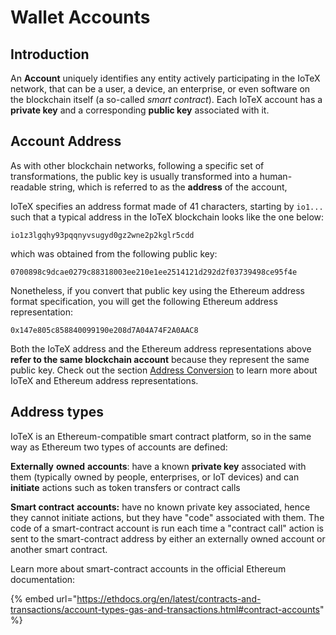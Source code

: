 # Wallet Accounts

## Introduction

An **Account** uniquely identifies any entity actively participating in the IoTeX network, that can be a user, a device, an enterprise, or even software on the blockchain itself (a so-called _smart contract_). Each IoTeX account has a **private key** and a corresponding **public key** associated with it.&#x20;

## Account Address

As with other blockchain networks, following a specific set of transformations, the public key is usually transformed into a human-readable string, which is referred to as the **address** of the account,&#x20;

IoTeX specifies an address format made of 41 characters, starting by `io1...` such that a typical address in the IoTeX blockchain looks like the one below:

`io1z3lgqhy93pqqnyvsugyd0gz2wne2p2kglr5cdd`

which was obtained from the following public key:

`0700898c9dcae0279c88318003ee210e1ee2514121d292d2f03739498ce95f4e`

Nonetheless, if you convert that public key using the Ethereum address format specification, you will get the following Ethereum address representation:

`0x147e805c858840099190e208d7A04A74F2A0AAC8`

Both the IoTeX address and the Ethereum address representations above **refer to the same blockchain account** because they represent the same public key. Check out the section [Address Conversion](address-conversion.md) to learn more about IoTeX and Ethereum address representations.

## Address types

IoTeX is an Ethereum-compatible smart contract platform, so in the same way as Ethereum two types of accounts are defined:&#x20;

**Externally** **owned** **accounts**: have a known **private key** associated with them (typically owned by people, enterprises, or IoT devices) and can **initiate** actions such as token transfers or contract calls

**Smart contract** **accounts:** have no known private key associated, hence they cannot initiate actions, but they have "code" associated with them. The code of a smart-contract account is run each time a "contract call" action is sent to the smart-contract address by either an externally owned account or another smart contract.

Learn more about smart-contract accounts in the official Ethereum documentation:

{% embed url="https://ethdocs.org/en/latest/contracts-and-transactions/account-types-gas-and-transactions.html#contract-accounts" %}

